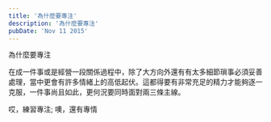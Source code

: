 ```yaml
---
title: '為什麼要專注'
description: '為什麼要專注'
pubDate: 'Nov 11 2015'
---
```



為什麼要專注

在成一件事或是經營一段關係過程中，除了大方向外還有有太多細節瑣事必須妥善處理，當中更會有許多情緒上的高低起伏。這都得要有非常充足的精力才能夠逐一克服，一件事尚且如此，更何況要同時面對兩三條主線。

哎，練習專注; 噢，還有專情
